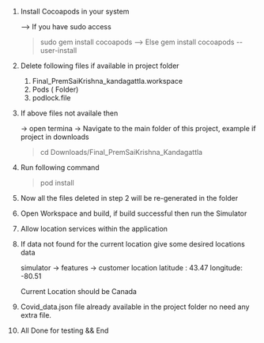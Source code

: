 1. Install Cocoapods in your system
   
   --> If you have sudo access
      
      > sudo gem install cocoapods 
   --> Else
      > gem install cocoapods --user-install

2. Delete following files if available in project folder

   1. Final_PremSaiKrishna_kandagattla.workspace
   2. Pods ( Folder)
   3. podlock.file

3. If above files not availale then 

   -> open termina
   -> Navigate to the main folder of this project, example if project in downloads

      > cd Downloads/Final_PremSaiKrishna_Kandagattla

4. Run following command

   > pod install

5. Now all the files deleted in step 2 will be re-generated in the folder

6. Open Workspace and build, if build successful then run the Simulator

7. Allow location services within the application

8. If data not found for the current location give some desired locations data

   simulator -> features -> customer location
   latitude : 43.47
   longitude: -80.51

   Current Location should be Canada

9. Covid_data.json file already available in the project folder no need any extra file.

10. All Done for testing && End
  

